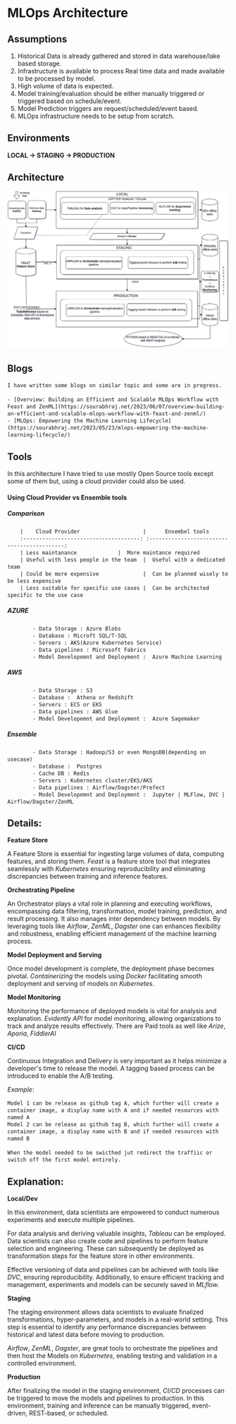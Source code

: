# MLOps Architecture

## Assumptions

1. Historical Data is already gathered and stored in data warehouse/lake based storage.
2. Infrastructure is available to process Real time data and made available to be processed by model.
4. High volume of data is expected.
5. Model training/evaluation should be either manually triggered or triggered based on schedule/event.
5. Model Prediction triggers are request/scheduled/event based.
6. MLOps infrastructure needs to be setup from scratch.



## Environments

**LOCAL → STAGING → PRODUCTION**



## Architecture

![Architecture for MLOps](https://github.com/rajs1006/DataScience/blob/main/sensordata/docs/ARCHITECTURE_ZEISS.png)



## Blogs
	I have written some blogs on similar topic and some are in progress.
	
	- [Overview: Building an Efficient and Scalable MLOps Workflow with Feast and ZenML](https://sourabhraj.net/2023/06/07/overview-building-an-efficient-and-scalable-mlops-workflow-with-feast-and-zenml/)
	- [MLOps: Empowering the Machine Learning Lifecycle](https://sourabhraj.net/2023/05/23/mlops-empowering-the-machine-learning-lifecycle/)



## Tools

In this architecture I have tried to use mostly Open Source tools except some of them but, using a cloud provider could also be used.

#### Using Cloud Provider vs Ensemble tools

##### Comparison		
		|    Cloud Provider                    |      Ensembel tools
		:-------------------------------------: :-------------------------------------------:
		| Less maintanance		       |  More maintance required      
		| Useful with less people in the team  |  Useful with a dedicated team
		| Could be more expensive              |  Can be planned wisely to be less expensive
		| Less suitable for specific use cases |  Can be architected specific to the use case

##### AZURE
			- Data Storage : Azure Blobs
			- Database : Microft SQL/T-SQL
			- Servers : AKS(Azure Kubernetes Service)
			- Data pipelines : Microsoft Fabrics
			- Model Developemnt and Deployment :  Azure Machine Learning 
##### AWS
			- Data Storage : S3
			- Database :  Athena or Redshift
			- Servers : ECS or EKS 
			- Data pipelines : AWS Glue
			- Model Developemnt and Deployment :  Azure Sagemaker 

##### Ensemble
			- Data Storage : Hadoop/S3 or even MongoDB(depending on usecase)
			- Database :  Postgres
			- Cache DB : Redis
			- Servers : Kubernetes cluster/EKS/AKS 
			- Data pipelines : Airflow/Dagster/Prefect
			- Model Developemnt and Deployment :  Jupyter | MLFlow, DVC | Airflow/Dagster/ZenML    
			

## Details:

**Feature Store**

A Feature Store is essential for ingesting large volumes of data, computing features, and storing them. _Feast_ is a feature store tool that integrates seamlessly with _Kubernetes_ ensuring reproducibility and eliminating discrepancies between training and inference features.

**Orchestrating Pipeline**

An Orchestrator plays a vital role in planning and executing workflows, encompassing data filtering, transformation, model training, prediction, and result processing. It also manages inter dependency between models.
By leveraging tools like _Airflow_, _ZenML_, _Dagster_ one can enhances flexibility and robustness, enabling efficient management of the machine learning process.

**Model Deployment and Serving**

Once model development is complete, the deployment phase becomes pivotal. _Containerizing_ the models using _Docker_ facilitating smooth deployment and serving of models on _Kubernetes_. 

**Model Monitoring**

Monitoring the performance of deployed models is vital for analysis and explanation.  _Evidently API_ for model monitoring, allowing organizations to track and analyze results effectively. There are Paid tools as well like _Arize_, _Aporia_, _FiddlerAI_
	

**CI/CD**

Continuous Integration and Delivery is very important as it helps minimize a developer's time to release the model. A tagging based process can be introduced to enable the A/B testing.

_Example_: 

	Model 1 can be release as github tag A, which further will create a container image, a display name with A and if needed resources with named A
   	Model 2 can be release as github tag B, which further will create a container image, a display name with B and if needed resources with named B
   
   	When the model needed to be swicthed jut redirect the traffiic or switch off the first model entirely. 



## Explanation:

**Local/Dev**

In this environment, data scientists are empowered to conduct numerous experiments and execute multiple pipelines.

For data analysis and deriving valuable insights, _Tableau_ can be employed. Data scientists can also create code and pipelines to perform feature selection and engineering. These can subsequently be deployed as transformation steps for the feature store in other environments. 

Effective versioning of data and pipelines can be achieved with tools like _DVC_, ensuring reproducibility. Additionally, to ensure efficient tracking and management, experiments and models can be securely saved in _MLflow_.

**Staging**

The staging environment allows data scientists to evaluate finalized transformations, hyper-parameters, and models in a real-world setting. This step is essential to identify any performance discrepancies between historical and latest data before moving to production. 

_Airflow_, _ZenML_, _Dagster_, are great tools to orchestrate the pipelines and then host the Models on  _Kubernetes_, enabling testing and validation in a controlled environment.

**Production**

After finalizing the model in the staging environment, _CI/CD_ processes can be triggered to move the models and pipelines to production. In this environment, training and inference can be manually triggered, event-driven, REST-based, or scheduled. 
